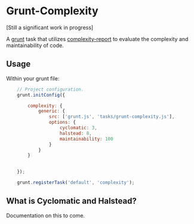 # Grunt-Complexity

[Still a significant work in progress]

A [grunt](http://github.com/gruntjs/grunt/) task that utilizes
[complexity-report](https://github.com/philbooth/complexityReport.js)
to evaluate the complexity and maintainability of code.

## Usage

Within your grunt file:

```javascript
    // Project configuration.
	grunt.initConfig({

		complexity: {
			generic: {
				src: ['grunt.js', 'tasks/grunt-complexity.js'],
				options: {
					cyclomatic: 3,
					halstead: 8,
					maintainability: 100
				}
			}
		}
		

	});

	grunt.registerTask('default', 'complexity');
```

## What is Cyclomatic and Halstead?

Documentation on this to come.
